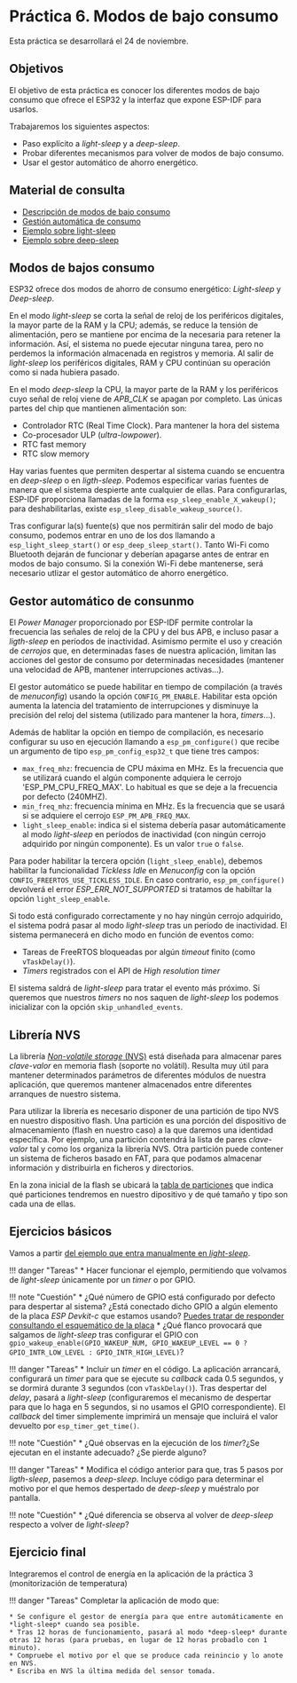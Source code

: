 # Práctica 6. Modos de bajo consumo
Esta práctica se desarrollará el 24 de noviembre.

## Objetivos
El objetivo de esta práctica es  conocer los diferentes modos de bajo consumo que ofrece el ESP32 y la interfaz que expone ESP-IDF para usarlos.


 Trabajaremos los siguientes aspectos:
* Paso explícito a *light-sleep* y a *deep-sleep*.
* Probar diferentes mecanismos para volver de modos de bajo consumo.
* Usar el gestor automático de ahorro energético.




 
## Material de consulta
* [Descripción de modos de bajo consumo](https://docs.espressif.com/projects/esp-idf/en/latest/esp32/api-reference/system/sleep_modes.html)
* [Gestión automática de consumo](https://docs.espressif.com/projects/esp-idf/en/latest/esp32/api-reference/system/power_management.html)
* [Ejemplo sobre light-sleep](https://github.com/espressif/esp-idf/tree/master/examples/system/light_sleep)
* [Ejemplo sobre deep-sleep](https://github.com/espressif/esp-idf/tree/master/examples/system/deep_sleep)



## Modos de bajos consumo
ESP32 ofrece dos modos de ahorro de consumo energético: *Light-sleep* y *Deep-sleep*.

En el modo *light-sleep* se corta la señal de reloj de los periféricos digitales, la mayor parte de la RAM y la CPU; además, se reduce la tensión de alimentación, pero se mantiene por encima de la necesaria para retener la información. Así, el sistema no puede ejecutar ninguna tarea, pero no perdemos la información almacenada en registros y memoria. Al salir de *light-sleep* los periféricos digitales, RAM y CPU continúan su operación como si nada hubiera pasado.

En el modo *deep-sleep* la CPU, la mayor parte de la RAM y los periféricos cuyo señal de reloj viene de *APB_CLK* se apagan por completo. Las únicas partes del chip que mantienen alimentación son:

* Controlador RTC (Real Time Clock). Para mantener la hora del sistema
* Co-procesador ULP (*ultra-lowpower*).
* RTC fast memory
* RTC slow memory

Hay varias fuentes que permiten despertar al sistema cuando se encuentra en *deep-sleep* o en *ligth-sleep*. Podemos especificar varias fuentes de manera que el sistema despierte ante cualquier de ellas. Para configurarlas, ESP-IDF proporciona llamadas de la forma `esp_sleep_enable_X_wakeup()`; para deshabilitarlas, existe `esp_sleep_disable_wakeup_source()`.

Tras configurar la(s) fuente(s) que nos permitirán salir del modo de bajo consumo, podemos entrar en uno de los dos llamando a `esp_light_sleep_start()` or `esp_deep_sleep_start()`. Tanto Wi-Fi como Bluetooth dejarán de funcionar y deberían apagarse antes de entrar en modos de bajo consumo. Si la conexión Wi-Fi debe mantenerse, será necesario utlizar el gestor automático de ahorro energético.

## Gestor automático de consunmo
El *Power Manager* proporcionado por ESP-IDF permite controlar la frecuencia las señales de reloj de la CPU y del bus APB, e incluso pasar a *ligth-sleep* en períodos de inactividad. Asimismo permite el uso y creación de *cerrojos* que, en determinadas fases de nuestra aplicación, limitan las acciones del gestor de consumo por determinadas necesidades (mantener una velocidad de APB, mantener interrupciones activas...).

El gestor automático se puede habilitar en tiempo de compilación (a través de *menuconfig*) usando la opción `CONFIG_PM_ENABLE`. Habilitar esta opción aumenta la latencia del tratamiento de interrupciones y disminuye la precisión del reloj del sistema (utilizado para mantener la hora, *timers*...).

Además de hablitar la opción en tiempo de compilación, es necesario configurar su uso en ejecución llamando a `esp_pm_configure()` que recibe un argumento de tipo `esp_pm_config_esp32_t` que tiene tres campos:

* `max_freq_mhz`: frecuencia de CPU máxima en MHz. Es la frecuencia que se utilizará cuando el algún componente adquiera le cerrojo 'ESP_PM_CPU_FREQ_MAX'. Lo habitual es que se deje a la frecuencia por defecto (240MHZ).
* `min_freq_mhz`: frecuencia mínima en MHz. Es la frecuencia que se usará si se adquiere el cerrojo  `ESP_PM_APB_FREQ_MAX`.
* `light_sleep_enable`: indica si el sistema debería pasar automáticamente al modo *light-sleep* en períodos de inactividad (con ningún cerrojo adquirido por ningún componente). Es un valor `true` o `false`.

Para poder habilitar la tercera opción (`light_sleep_enable`), debemos habilitar la funcionalidad *Tickless Idle* en *Menuconfig* con la opción `CONFIG_FREERTOS_USE_TICKLESS_IDLE`. En caso contrario, `esp_pm_configure()` devolverá el error *ESP_ERR_NOT_SUPPORTED* si tratamos de habiltar la opción `light_sleep_enable`.

Si todo está configurado correctamente y no hay ningún cerrojo adquirido, el sistema podrá pasar al modo *light-sleep* tras un período de inactividad. El sistema permanecerá en dicho modo  en función de eventos como:

* Tareas de FreeRTOS bloqueadas por algún *timeout* finito (como `vTaskDelay()`).
* *Timers* registrados con el API de *High resolution timer*

El sistema saldrá de *light-sleep* para tratar el evento más próximo. Si queremos que nuestros *timers* no nos saquen de *light-sleep* los podemos inicializar con la opción `skip_unhandled_events`.

## Librería NVS

La librería [*Non-volatile storage* (NVS)](https://docs.espressif.com/projects/esp-idf/en/latest/esp32/api-reference/storage/nvs_flash.html)  está diseñada para almacenar pares *clave-valor* en memoria flash (soporte no volátil). Resulta muy útil para mantener determinados parámetros de diferentes módulos de nuestra aplicación, que queremos mantener almacenados entre diferentes arranques de nuestro sistema.

Para utilizar la librería es necesario disponer de una partición de tipo NVS en nuestro dispositivo flash.  Una partición es una porción del dispositivo de almacenamiento (flash en nuestro caso) a la que daremos una identidad específica. Por ejemplo, una partición contendrá la lista de pares *clave-valor* tal y como los organiza la librería NVS. Otra partición puede contener un sistema de ficheros basado en FAT, para que podamos almacenar información y distribuirla en ficheros y directorios.

En la zona inicial de la flash se ubicará la [tabla de particiones](https://docs.espressif.com/projects/esp-idf/en/latest/esp32/api-guides/partition-tables.html) que indica qué particiones tendremos en nuestro dipositivo y de qué tamaño y tipo son cada una de ellas.


## Ejercicios básicos

Vamos a partir  [del ejemplo que entra manualmente en *light-sleep*](https://github.com/espressif/esp-idf/tree/439a709c4298b0f613d09b47fc0b7b9728fc5733/examples/system/light_sleep). 


!!! danger "Tareas"
    * Hacer funcionar el ejemplo, permitiendo que volvamos de *light-sleep*  únicamente por un *timer* o por GPIO.

    
!!! note "Cuestión"
    * ¿Qué número de GPIO está configurado por defecto para despertar al sistema? ¿Está conectado dicho GPIO a algún elemento de la placa *ESP Devkit-c* que estamos usando? [Puedes tratar de responder consultando el esquemático de la placa](https://dl.espressif.com/dl/schematics/esp32_devkitc_v4-sch.pdf)
    * ¿Qué flanco provocará que salgamos de *light-sleep* tras configurar el GPIO con `gpio_wakeup_enable(GPIO_WAKEUP_NUM, GPIO_WAKEUP_LEVEL == 0 ? GPIO_INTR_LOW_LEVEL : GPIO_INTR_HIGH_LEVEL)`?
   

!!! danger "Tareas"
    * Incluir un *timer* en el código. La aplicación arrancará, configurará un *timer* para que se ejecute su *callback* cada 0.5 segundos, y se dormirá durante 3 segundos (con `vTaskDelay()`). Tras despertar del *delay*, pasará a *light-sleep* (configuraremos el mecanismo de despertar para que lo haga en 5 segundos, si no usamos el GPIO correspondiente). El *callback* del timer simplemente imprimirá un mensaje que incluirá el valor devuelto por `esp_timer_get_time()`. 

!!! note "Cuestión"
    * ¿Qué observas en la ejecución de los *timer*?¿Se ejecutan en el instante adecuado? ¿Se pierde alguno?

!!! danger "Tareas"
    * Modifica el código anterior para que, tras 5 pasos por *ligth-sleep*, pasemos a *deep-sleep*. Incluye código para determinar el motivo por el que hemos despertado de *deep-sleep* y muéstralo por pantalla.

!!! note "Cuestión"
    * ¿Qué diferencia se observa al volver de *deep-sleep* respecto a volver de *light-sleep*?



## Ejercicio final
Integraremos el control de energía en la aplicación de la práctica 3 (monitorización de temperatura)

!!! danger "Tareas"
    Completar la aplicación de modo que:
    
    * Se configure el gestor de energía para que entre automáticamente en *light-sleep* cuando sea posible.
    * Tras 12 horas de funcionamiento, pasará al modo *deep-sleep* durante otras 12 horas (para pruebas, en lugar de 12 horas probadlo con 1 minuto).
    * Compruebe el motivo por el que se produce cada reinincio y lo anote en NVS.
    * Escriba en NVS la última medida del sensor tomada.
   